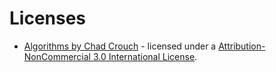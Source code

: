 # Licenses

- [Algorithms by Chad Crouch](https://www.freemusicarchive.org/music/Chad_Crouch/Arps/Algorithms) - licensed under a [Attribution-NonCommercial 3.0 International License](http://creativecommons.org/licenses/by-nc/3.0/).

